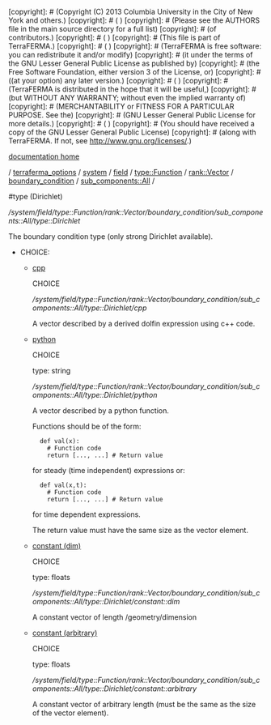 [copyright]: # (Copyright (C) 2013 Columbia University in the City of New York and others.)
[copyright]: # ( )
[copyright]: # (Please see the AUTHORS file in the main source directory for a full list)
[copyright]: # (of contributors.)
[copyright]: # ( )
[copyright]: # (This file is part of TerraFERMA.)
[copyright]: # ( )
[copyright]: # (TerraFERMA is free software: you can redistribute it and/or modify)
[copyright]: # (it under the terms of the GNU Lesser General Public License as published by)
[copyright]: # (the Free Software Foundation, either version 3 of the License, or)
[copyright]: # ((at your option) any later version.)
[copyright]: # ( )
[copyright]: # (TerraFERMA is distributed in the hope that it will be useful,)
[copyright]: # (but WITHOUT ANY WARRANTY; without even the implied warranty of)
[copyright]: # (MERCHANTABILITY or FITNESS FOR A PARTICULAR PURPOSE. See the)
[copyright]: # (GNU Lesser General Public License for more details.)
[copyright]: # ( )
[copyright]: # (You should have received a copy of the GNU Lesser General Public License)
[copyright]: # (along with TerraFERMA. If not, see <http://www.gnu.org/licenses/>.)

[documentation home](Documentation)

/ [terraferma_options](../../../../../../../terraferma_options) / [system](../../../../../../system) / [field](../../../../../field) / [type::Function](../../../../type__Function) / [rank::Vector](../../../rank__Vector) / [boundary_condition](../../boundary_condition) / [sub_components::All](../sub_components__All) /

#type (Dirichlet)

*/system/field/type::Function/rank::Vector/boundary_condition/sub_components::All/type::Dirichlet*

The boundary condition type (only strong Dirichlet available).

* CHOICE:
    * [cpp](type__Dirichlet/cpp "child")

        CHOICE 

        */system/field/type::Function/rank::Vector/boundary_condition/sub_components::All/type::Dirichlet/cpp*

        A vector described by a derived dolfin expression using c++ code.

    * [python](type__Dirichlet/python "child")

        CHOICE 

        type: string

        */system/field/type::Function/rank::Vector/boundary_condition/sub_components::All/type::Dirichlet/python*

        A vector described by a python function.
        
        Functions should be of the form:
        
            def val(x):
              # Function code
              return [..., ...] # Return value
        
         for steady (time independent) expressions or:
        
            def val(x,t):
              # Function code
              return [..., ...] # Return value
        
         for time dependent expressions.
        
        The return value must have the same size as the vector element.

    * [constant (dim)](type__Dirichlet/constant__dim "child")

        CHOICE 

        type: floats

        */system/field/type::Function/rank::Vector/boundary_condition/sub_components::All/type::Dirichlet/constant::dim*

        A constant vector of length /geometry/dimension

    * [constant (arbitrary)](type__Dirichlet/constant__arbitrary "child")

        CHOICE 

        type: floats

        */system/field/type::Function/rank::Vector/boundary_condition/sub_components::All/type::Dirichlet/constant::arbitrary*

        A constant vector of arbitrary length (must be the same as the size of the vector element).

[autogenerated]: # (This file was automatically generated from the schema file:/home/cwilson/repos/github/TerraFERMA/TerraFERMA/buckettools/schemas/function.rng.)


